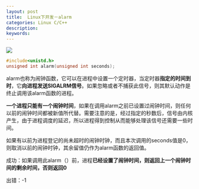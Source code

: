```yaml
---
layout: post
title:  Linux下开发－alarm
categories: Linux C/C++
description: 
keywords: 
---
```


![](/images/posts//.png)

```c
#include<unistd.h>
unsigned int alarm(unsigned int seconds);
```

alarm也称为闹钟函数，它可以在进程中设置一个定时器，当定时器**指定的时间到时**，它**向进程发送SIGALRM信号**。如果忽略或者不捕获此信号，则其默认动作是终止调用该alarm函数的进程。

**一个进程只能有一个闹钟时间**，如果在调用alarm之前已设置过闹钟时间，则任何以前的闹钟时间都被新值所代替。需要注意的是，经过指定的秒数后，信号由内核产生，由于进程调度的延迟，所以进程得到控制从而能够处理该信号还需要一些时间。

如果有以前为进程登记的尚未超时的闹钟时钟，而且本次调用的seconds值是0，则取消以前的闹钟时钟，其余留值仍作为alarm函数的返回值。


成功：如果调用此alarm（）前，进程**已经设置了闹钟时间，则返回上一个闹钟时间的剩余时间，否则返回0**

出错：-1





